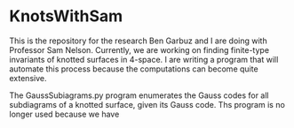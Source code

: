 # KnotsWithSam

This is the repository for the research Ben Garbuz and I are doing with Professor Sam Nelson.
Currently, we are working on finding finite-type invariants of knotted surfaces in 4-space.
I are writing a program that will automate this process because the computations can become quite extensive.

The GaussSubiagrams.py program enumerates the Gauss codes for all subdiagrams of a knotted surface, given its Gauss code.
Ths program is no longer used because we have  

